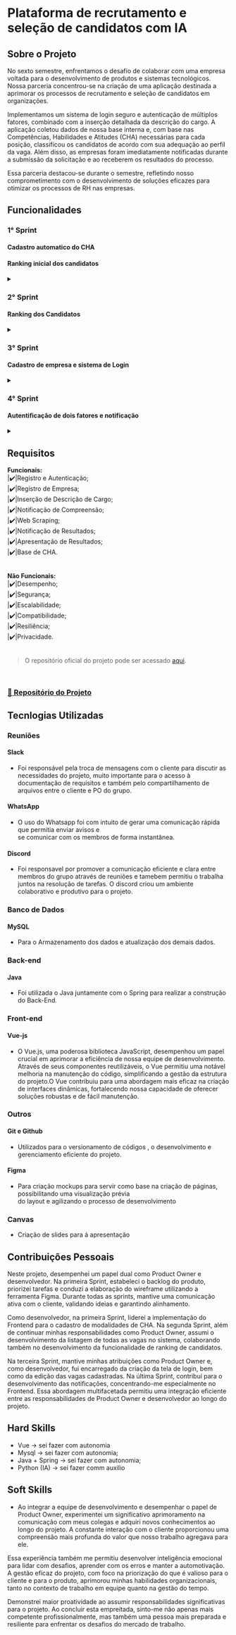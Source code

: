 # Plataforma de recrutamento e seleção de candidatos com IA

## Sobre o Projeto

No sexto semestre, enfrentamos o desafio de colaborar com uma empresa voltada para o desenvolvimento de produtos e sistemas tecnológicos. Nossa parceria concentrou-se na criação de uma aplicação destinada a aprimorar os processos de recrutamento e seleção de candidatos em organizações.

Implementamos um sistema de login seguro e autenticação de múltiplos fatores, combinado com a inserção detalhada da descrição do cargo. A aplicação coletou dados de nossa base interna e, com base nas Competências, Habilidades e Atitudes (CHA) necessárias para cada posição, classificou os candidatos de acordo com sua adequação ao perfil da vaga. Além disso, as empresas foram imediatamente notificadas durante a submissão da solicitação e ao receberem os resultados do processo.

Essa parceria destacou-se durante o semestre, refletindo nosso comprometimento com o desenvolvimento de soluções eficazes para otimizar os processos de RH nas empresas.

## Funcionalidades

### 1° Sprint

  <h4 align="left">Cadastro automatico do CHA </h4>
    <h4>Ranking inicial dos candidatos</h4>
<details>
  <summary>
  
  </summary>
  <img src="https://github.com/Richardrafael/Portfolio-TG/blob/main/artefato/inodevs6.gif" width="600px">
</details>

### 2° Sprint

  <h4 align="left">Ranking dos Candidatos</h4>
<details>
  <summary>
  
  </summary>
  <img src="https://github.com/Inodevs-6/Inodevs-doc/blob/main/Sprints/images/execution-sprint2.gif" width="600px">
</details>

### 3° Sprint

<h4 align="left">Cadastro de empresa e sistema de Login</h4>
<details>
  <summary>
  
  </summary>
  <img src="https://github.com/Inodevs-6/Inodevs-doc/blob/main/Sprints/images/execution-sprint3.gif" width="600px">
</details>

### 4° Sprint

<h4 align="left">Autentificação de dois fatores e notificação</h4>
<details>
  <summary>
  
  </summary>
  <img src="https://github.com/Inodevs-6/Inodevs-doc/blob/main/Sprints/images/execution-sprint3.gif" width="600px">
</details>

## Requisitos

**Funcionais:**<br>
|✔️|Registro e Autenticação;<br>
|✔️|Registro de Empresa;<br>
|✔️|Inserção de Descrição de Cargo;<br>
|✔️|Notificação de Compreensão;<br>
|✔️|Web Scraping;<br>
|✔️|Notificação de Resultados;<br>
|✔️|Apresentação de Resultados;<br>
|✔️|Base de CHA.<br>
<br>

**Não Funcionais:**<br>
|✔️|Desempenho;<br>
|✔️|Segurança;<br>
|✔️|Escalabilidade;<br>
|✔️|Compatibilidade;<br>
|✔️|Resiliência;<br>
|✔️|Privacidade.<br>
<br>

> O repositório oficial do projeto pode ser acessado [aqui](https://github.com/Inodevs-6/Inodevs-doc).

<br>

### [📕 Repositório do Projeto ](https://github.com/Inodevs-6)

## Tecnlogias Utilizadas

### Reuniões

#### Slack

- Foi responsável pela troca de mensagens com o cliente para discutir as necessidades do projeto, muito
  importante para o acesso à documentação de requisitos e também pelo compartilhamento de arquivos entre o cliente e PO do grupo.

#### WhatsApp

- O uso do Whatsapp foi com intuito de gerar uma comunicação rápida que permitia enviar avisos e <br>
  se comunicar com os membros de forma instantânea.

#### Discord

- Foi responsavel por promover a comunicação eficiente e clara entre membros do grupo através de reuniões e tamebem permitiu o trabalha juntos na resolução de tarefas. O discord criou um ambiente colaborativo e produtivo para o projeto.

### Banco de Dados

#### MySQL

- Para o Armazenamento dos dados e atualização dos demais dados.

### Back-end

#### Java

- Foi utilizada o Java juntamente com o Spring para realizar a construção do Back-End.

### Front-end

#### Vue-js

- O Vue.js, uma poderosa biblioteca JavaScript, desempenhou um papel crucial em aprimorar a eficiência de nossa equipe de desenvolvimento. Através de seus componentes reutilizáveis, o Vue permitiu uma notável melhoria na manutenção do código, simplificando a gestão da estrutura do projeto.O Vue contribuiu para uma abordagem mais eficaz na criação de interfaces dinâmicas, fortalecendo nossa capacidade de oferecer soluções robustas e de fácil manutenção.

### Outros

#### Git e Github

- Utilizados para o versionamento de códigos , o desenvolvimento e gerenciamento eficiente do projeto.

#### Figma

- Para criação mockups para servir como base na criação de páginas, possibilitando uma visualização prévia <br>
  do layout e agilizando o processo de desenvolvimento

### Canvas

- Criação de slides para á apresentação

## Contribuições Pessoais

Neste projeto, desempenhei um papel dual como Product Owner e desenvolvedor. Na primeira Sprint, estabeleci o backlog do produto, priorizei tarefas e conduzi a elaboração do wireframe utilizando a ferramenta Figma. Durante todas as sprints, mantive uma comunicação ativa com o cliente, validando ideias e garantindo alinhamento.

Como desenvolvedor, na primeira Sprint, liderei a implementação do Frontend para o cadastro de modalidades de CHA. Na segunda Sprint, além de continuar minhas responsabilidades como Product Owner, assumi o desenvolvimento da listagem de todas as vagas no sistema, colaborando também no desenvolvimento da funcionalidade de ranking de candidatos.

Na terceira Sprint, mantive minhas atribuições como Product Owner e, como desenvolvedor, fui encarregado da criação da tela de login, bem como da edição das vagas cadastradas. Na última Sprint, contribuí para o desenvolvimento das notificações, concentrando-me especialmente no Frontend. Essa abordagem multifacetada permitiu uma integração eficiente entre as responsabilidades de Product Owner e desenvolvedor ao longo do projeto.

## Hard Skills

- Vue → sei fazer com autonomia
- Mysql → sei fazer com autonomia;
- Java + Spring → sei fazer com autonomia;
- Python (IA) → sei fazer comm auxilio

## Soft Skills

- Ao integrar a equipe de desenvolvimento e desempenhar o papel de Product Owner, experimentei um significativo aprimoramento na comunicação com meus colegas e adquiri novos conhecimentos ao longo do projeto. A constante interação com o cliente proporcionou uma compreensão mais profunda do valor que nosso trabalho agregava para ele.

Essa experiência também me permitiu desenvolver inteligência emocional para lidar com desafios, aprender com os erros e manter a automotivação. A gestão eficaz do projeto, com foco na priorização do que é valioso para o cliente e para o produto, aprimorou minhas habilidades organizacionais, tanto no contexto de trabalho em equipe quanto na gestão do tempo.

Demonstrei maior proatividade ao assumir responsabilidades significativas para o projeto. Ao concluir esta empreitada, sinto-me não apenas mais competente profissionalmente, mas também uma pessoa mais preparada e resiliente para enfrentar os desafios do mercado de trabalho.
